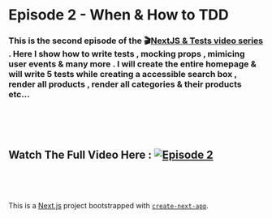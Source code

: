 # **Episode 2** - When & How to TDD

### This is the second episode of the 🎬[NextJS & Tests video series](https://www.youtube.com/playlist?list=PLCBa_75YlKx6cQc0JNZz-L1ZGFb-pOIyL) . Here I show how to write tests , mocking props , mimicing user events & many more . I will create the entire homepage & will write 5 tests while creating a accessible search box , render all products , render all categories & their products etc...

&nbsp;  
 &nbsp;  
 &nbsp;

## **Watch The Full Video Here** : [![Episode 2](https://i.ytimg.com/vi/ru-zQQUr744/maxresdefault.jpg)](https://youtu.be/ru-zQQUr744)

&nbsp;

&nbsp;
&nbsp;

This is a [Next.js](https://nextjs.org/) project bootstrapped with [`create-next-app`](https://github.com/vercel/next.js/tree/canary/packages/create-next-app).
